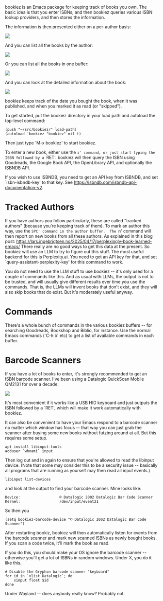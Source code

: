 bookiez is an Emacs package for keeping track of books you own.  The
basic idea is that you enter ISBNs, and then bookiez queries various
ISBN lookup providers, and then stores the information.

The information is then presented either on a per-author basis:

![](https://lars.ingebrigtsen.no/?p=114764)

And you can list all the books by the author:

![](https://lars.ingebrigtsen.no/?p=114765)

Or you can list all the books in one buffer:

![](https://lars.ingebrigtsen.no/?p=114766)

And you can look at the detailed information about the book:

![](https://lars.ingebrigtsen.no/?p=114767)

bookiez keeps track of the date you bought the book, when it was
published, and when you marked it as read (or "skipped").

To get started, put the bookiez directory in your load path and
autoload the top-level command:

    (push "~/src/bookiez/" load-path)
    (autoload 'bookiez "bookiez" nil t)
	
Then just type `M-x bookiez' to start bookiez.

To enter a new book, either use the `i' command, or just start typing
the ISBN followed by a `RET'.  bookiez will then query the ISBN using
Goodreads, the Google Book API, the OpenLibrary API, and optionally
the ISBNDB API.

If you wish to use ISBNDB, you need to get an API key from ISBNDB, and
set `isbn-isbndb-key' to that key.  See
https://isbndb.com/isbndb-api-documentation-v2.

Tracked Authors
===============

If you have authors you follow particularly, these are called "tracked
authors" (because you're keeping track of them).  To mark an author
this way, use the `SPC' command in the author buffer.  The `n' command
will then report on new books from all these authors.  As explained in 
this blog post:
https://lars.ingebrigtsen.no/2025/04/17/perplexingly-book-learned-emacs/ 
There really are no good ways to get this data at the present.  So
bookiez will use an LLM to try to figure out this stuff.  The most
useful backend for this is Perplexity.ai.  You need to get an API key
for that, and set `query-assistant-perplexity-key' for this command to
work.

You do not need to use the LLM stuff to use bookiez -- it's only used
for a couple of commands like this.  And as usual with LLMs, the
output is not to be trusted, and will usually give different results
ever time you use the commands.  That is, the LLMs will invent books
that don't exist, and they will also skip books that do exist.  But
it's moderately useful anyway.

Commands
========

There's a whole bunch of commands in the various bookiez buffers --
for searching Goodreads, Bookshop and Biblio, for instance.  Use the
normal Emacs commands (`C-h b' etc) to get a list of available
commands in each buffer.

Barcode Scanners
================

If you have a lot of books to enter, it's strongly recommended to get
an ISBN barcode scanner.  I've been using a Datalogic QuickScan Mobile
QM2131 for over a decade:

![](https://lars.ingebrigtsen.no/?p=114768)

It's most convenient if it works like a USB HID keyboard and just
outputs the ISBN followed by a `RET', which will make it work
automatically with bookiez.

It can also be convenient to have your Emacs respond to a barcode
scanner no matter which window has focus -- that way you can just grab
the scanner after buying some new books without futzing around at all.
But this requires some setup.

	apt install libinput-tools
	adduser `whoami` input
	
Then log out and in again to ensure that you're allowed to read the
libinput device.  (Note that some may consider this to be a security
issue -- basically all programs that are running as yourself may then
read all input events.)

	libinput list-devices
	
and look at the output to find your barcode scanner.  Mine looks like:

	Device:                  © Datalogic 2002 Datalogic Bar Code Scanner
	Kernel:                  /dev/input/event21

So then you 

    (setq bookiez-barcode-device "© Datalogic 2002 Datalogic Bar Code Scanner")
	
After restarting bookiz, bookiez will then automatically listen for
events from the barcode scanner and mark new scanned ISBNs as newly
bought books.  If you scan a code twice, it'll mark the book as read.

If you do this, you should make your OS ignore the barcode scanner --
otherwise you'll get a lot of ISBNs in random windows.  Under X, you
do it like this.

	# Disable the Gryphon barcode scanner "keyboard"
	for id in `xlist Datalogic`; do
		xinput float $id
	done

Under Wayland -- does anybody really know?  Probably not.

